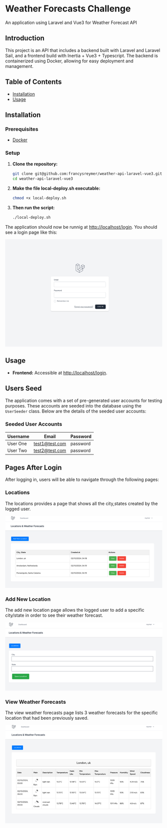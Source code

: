 # Weather Forecasts Challenge

An application using Laravel and Vue3 for Weather Forecast API

## Introduction

This project is an API that includes a backend built with Laravel and Laravel Sail, and a frontend build with Inertia + Vue3 + Typescript. The backend is containerized using Docker, allowing for easy deployment and management. 

## Table of Contents

- [Installation](#installation)
- [Usage](#usage)

## Installation

### Prerequisites

- [Docker](https://www.docker.com/)

### Setup

1. **Clone the repository:**

    ```bash
    git clone git@github.com:francysreymer/weather-api-laravel-vue3.git
    cd weather-api-laravel-vue3
    ```

2. **Make the file local-deploy.sh executable:**

    ```bash
    chmod +x local-deploy.sh
    ```

7. **Then run the script:**

    ```bash
    ./local-deploy.sh
    ```
The application should now be runnig at [http://localhost/login](http://localhost/login).
You should see a login page like this:

![Weather Forecast Login Page](images/login.png)


## Usage

- **Frontend:** Accessible at [http://localhost/login](http://localhost/login).

## Users Seed

The application comes with a set of pre-generated user accounts for testing purposes. These accounts are seeded into the database using the `UserSeeder` class. Below are the details of the seeded user accounts:

### Seeded User Accounts

| Username       | Email                | Password  |
| -------------- | -------------------- | --------- |
| User One       | test1@test.com       | password  |
| User Two       | test2@test.com       | password  |

## Pages After Login

After logging in, users will be able to navigate through the following pages:

### Locations

The locations provides a page that shows all the city,states created by the logged user.

![Locations](images/locations.png)

### Add New Location

The add new location page allows the logged user to add a specific city/state in order to see their weather forecast.

![Add New Location](images/add-new-location.png)

### View Weather Forecasts

The view weather forecasts page lists 3 weather forecasts for the specific location that had been previously saved.

![View Weather Forecasts](images/view-weather-forecasts.png)

